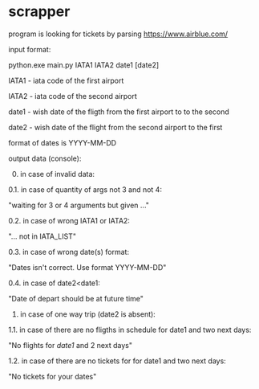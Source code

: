 # scrapper
program is looking for tickets by parsing https://www.airblue.com/

input format:

python.exe main.py IATA1 IATA2 date1 [date2]

IATA1 - iata code of the first airport

IATA2 - iata code of the second airport

date1 - wish date of the fligth from the first airport to to the second

date2 - wish date of the flight from the second airport to the first

format of dates is YYYY-MM-DD

output data (console):


0. in case of invalid data:

0.1. in case of quantity of args not 3 and not 4:

"waiting for 3 or 4 arguments but given ..."

0.2. in case of wrong IATA1 or IATA2:

"... not in IATA_LIST"

0.3. in case of wrong date(s) format:

"Dates isn't correct. Use format YYYY-MM-DD"

0.4. in case of date2<date1:

"Date of depart should be at future time"

1. in case of one way trip (date2 is absent):

1.1. in case of there are no fligths in schedule for date1 and two next days:

"No flights for _date1_ and 2 next days"

1.2. in case of there are no tickets for for date1 and two next days:

"No tickets for your dates"

